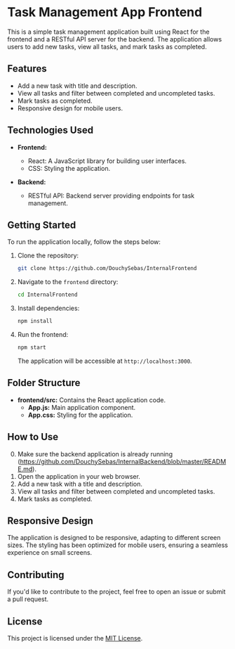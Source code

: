 # Task Management App Frontend

This is a simple task management application built using React for the frontend and a RESTful API server for the backend. The application allows users to add new tasks, view all tasks, and mark tasks as completed.

## Features

- Add a new task with title and description.
- View all tasks and filter between completed and uncompleted tasks.
- Mark tasks as completed.
- Responsive design for mobile users.

## Technologies Used

- **Frontend:**
  - React: A JavaScript library for building user interfaces.
  - CSS: Styling the application.
  
- **Backend:**
  - RESTful API: Backend server providing endpoints for task management.
  
## Getting Started

To run the application locally, follow the steps below:

1. Clone the repository:

   ```bash
   git clone https://github.com/DouchySebas/InternalFrontend
   ```

2. Navigate to the `frontend` directory:

   ```bash
   cd InternalFrontend
   ```

3. Install dependencies:

   ```bash
   npm install
   ```

4. Run the frontend:

   ```bash
   npm start
   ```

   The application will be accessible at `http://localhost:3000`.

## Folder Structure

- **frontend/src:** Contains the React application code.
  - **App.js:** Main application component.
  - **App.css:** Styling for the application.

## How to Use

0. Make sure the backend application is already running (https://github.com/DouchySebas/InternalBackend/blob/master/README.md).
1. Open the application in your web browser.
2. Add a new task with a title and description.
3. View all tasks and filter between completed and uncompleted tasks.
4. Mark tasks as completed.

## Responsive Design

The application is designed to be responsive, adapting to different screen sizes. The styling has been optimized for mobile users, ensuring a seamless experience on small screens.

## Contributing

If you'd like to contribute to the project, feel free to open an issue or submit a pull request.

## License

This project is licensed under the [MIT License](LICENSE).
